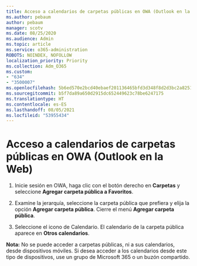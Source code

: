 ```yaml
---
title: Acceso a calendarios de carpetas públicas en OWA (Outlook en la Web)
ms.author: pebaum
author: pebaum
manager: scotv
ms.date: 08/25/2020
ms.audience: Admin
ms.topic: article
ms.service: o365-administration
ROBOTS: NOINDEX, NOFOLLOW
localization_priority: Priority
ms.collection: Adm_O365
ms.custom:
- "634"
- "3500007"
ms.openlocfilehash: 5b6ed570e2bcd40ebaef201136465bfd3d348f8d2d3bc2a8251ae1a12eec1589
ms.sourcegitcommit: b5f7da89a650d2915dc652449623c78be6247175
ms.translationtype: HT
ms.contentlocale: es-ES
ms.lasthandoff: 08/05/2021
ms.locfileid: "53955434"
---
```

# <a name="access-a-public-folder-calendar-in-owa-outlook-on-the-web"></a>Acceso a calendarios de carpetas públicas en OWA (Outlook en la Web)

1. Inicie sesión en OWA, haga clic con el botón derecho en **Carpetas** y seleccione **Agregar carpeta pública a Favoritos**.

2. Examine la jerarquía, seleccione la carpeta pública que prefiera y elija la opción **Agregar carpeta pública**. Cierre el menú **Agregar carpeta pública**.  

3. Seleccione el icono de Calendario. El calendario de la carpeta pública aparece en **Otros calendarios**.  

**Nota:** No se puede acceder a carpetas públicas, ni a sus calendarios, desde dispositivos móviles. Si desea acceder a los calendarios desde este tipo de dispositivos, use un grupo de Microsoft 365 o un buzón compartido.